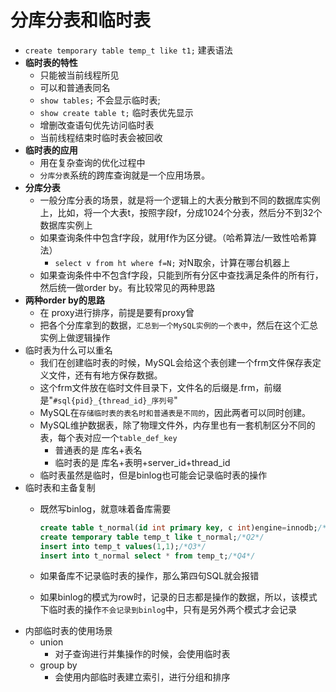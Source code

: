 # 分库分表和临时表

- `create temporary table temp_t like t1;`   建表语法
- **临时表的特性**
    - 只能被当前线程所见
    - 可以和普通表同名
    - `show tables;` 不会显示临时表;
    - `show create table t;`  临时表优先显示
    - 增删改查语句优先访问临时表
    - 当前线程结束时临时表会被回收
- **临时表的应用**
    - 用在复杂查询的优化过程中
    - `分库分表`系统的跨库查询就是一个应用场景。
- **分库分表**
    - 一般分库分表的场景，就是将一个逻辑上的大表分散到不同的数据库实例上，比如，将一个大表t，按照字段f，分成1024个分表，然后分不到32个数据库实例上
    - 如果查询条件中包含f字段，就用f作为区分键。（哈希算法/一致性哈希算法）
        - `select v from ht where f=N;`  对N取余，计算在哪台机器上
    - 如果查询条件中不包含f字段，只能到所有分区中查找满足条件的所有行，然后统一做order by。有比较常见的两种思路
- **两种order by的思路**
    - 在 proxy进行排序，前提是要有proxy曾
    - 把各个分库拿到的数据，`汇总到一个MySQL实例的一个表中`，然后在这个汇总实例上做逻辑操作
- 临时表为什么可以重名
    - 我们在创建临时表的时候，MySQL会给这个表创建一个frm文件保存表定义文件，还有有地方保存数据。
    - 这个frm文件放在临时文件目录下，文件名的后缀是.frm，前缀是"`#sql{pid}_{thread_id}_序列号`"
    - MySQL在`存储临时表的表名时和普通表是不同的`，因此两者可以同时创建。
    - MySQL维护数据表，除了物理文件外，内存里也有一套机制区分不同的表，每个表对应一个`table_def_key`
        - 普通表的是 库名+表名
        - 临时表的是 库名+表明+server_id+thread_id
    - 临时表虽然是临时，但是binlog也可能会记录临时表的操作
- 临时表和主备复制
    - 既然写binlog，就意味着备库需要

        ```sql
        create table t_normal(id int primary key, c int)engine=innodb;/*Q1*/
        create temporary table temp_t like t_normal;/*Q2*/
        insert into temp_t values(1,1);/*Q3*/
        insert into t_normal select * from temp_t;/*Q4*/
        ```

    - 如果备库不记录临时表的操作，那么第四句SQL就会报错
    - 如果binlog的模式为row时，记录的日志都是操作的数据，所以，该模式下临时表的操作`不会记录到binlog`中，只有是另外两个模式才会记录
- 内部临时表的使用场景
    - union
        - 对子查询进行并集操作的时候，会使用临时表
    - group by
        - 会使用内部临时表建立索引，进行分组和排序